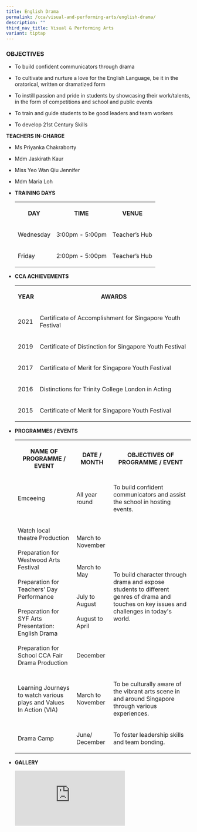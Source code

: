 ```yaml
---
title: English Drama
permalink: /cca/visual-and-performing-arts/english-drama/
description: ""
third_nav_title: Visual & Performing Arts
variant: tiptap
---
```

<h3>OBJECTIVES</h3>
<ul>
<li>
<p>To build confident communicators through drama</p>
</li>
<li>
<p>To cultivate and nurture a love for the English Language, be it in the
oratorical, written or dramatized form</p>
</li>
<li>
<p>To instill passion and pride in students by showcasing their work/talents,
in the form of competitions and school and public events</p>
</li>
<li>
<p>To train and guide students to be good leaders and team workers</p>
</li>
<li>
<p>To develop 21st Century Skills</p>
</li>
</ul>
<p><strong>TEACHERS IN-CHARGE</strong>
</p>
<ul data-tight="true" class="tight">
<li>
<p>Ms Priyanka Chakraborty</p>
</li>
<li>
<p>Mdm Jaskirath Kaur</p>
</li>
<li>
<p>Miss Yeo Wan Qiu Jennifer</p>
</li>
<li>
<p>Mdm Maria Loh</p>
</li>
</ul>
<p></p>
<ul>
<li>
<p><strong>TRAINING DAYS</strong>
</p>
<p></p>
<table>
<tbody>
<tr>
<th rowspan="1" colspan="1">
<p>DAY</p>
</th>
<th rowspan="1" colspan="1">
<p>TIME</p>
</th>
<th rowspan="1" colspan="1">
<p>VENUE</p>
</th>
</tr>
<tr>
<td rowspan="1" colspan="1">
<p>Wednesday</p>
</td>
<td rowspan="1" colspan="1">
<p>3:00pm - 5:00pm</p>
</td>
<td rowspan="1" colspan="1">
<p>Teacher’s Hub</p>
</td>
</tr>
<tr>
<td rowspan="1" colspan="1">
<p>Friday</p>
</td>
<td rowspan="1" colspan="1">
<p>2:00pm - 5:00pm</p>
</td>
<td rowspan="1" colspan="1">
<p>Teacher’s Hub</p>
</td>
</tr>
</tbody>
</table>
</li>
<li>
<p><strong>CCA ACHIEVEMENTS</strong>
</p>
<p></p>
<table>
<tbody>
<tr>
<th rowspan="1" colspan="1">
<p>YEAR</p>
</th>
<th rowspan="1" colspan="1">
<p>AWARDS
<br>
</p>
</th>
</tr>
<tr>
<td rowspan="1" colspan="1">
<p>2021</p>
</td>
<td rowspan="1" colspan="1">
<p>Certificate of Accomplishment for Singapore Youth Festival</p>
</td>
</tr>
<tr>
<td rowspan="1" colspan="1">
<p>2019</p>
</td>
<td rowspan="1" colspan="1">
<p>Certificate of Distinction for Singapore Youth Festival</p>
</td>
</tr>
<tr>
<td rowspan="1" colspan="1">
<p>2017</p>
</td>
<td rowspan="1" colspan="1">
<p>Certificate of Merit for Singapore Youth Festival</p>
</td>
</tr>
<tr>
<td rowspan="1" colspan="1">
<p>2016</p>
</td>
<td rowspan="1" colspan="1">
<p>Distinctions for Trinity College London in Acting
<br>
</p>
</td>
</tr>
<tr>
<td rowspan="1" colspan="1">
<p>2015</p>
</td>
<td rowspan="1" colspan="1">
<p>Certificate of Merit for Singapore Youth Festival</p>
</td>
</tr>
</tbody>
</table>
</li>
<li>
<p><strong>PROGRAMMES / EVENTS</strong>
</p>
<p></p>
<table>
<tbody>
<tr>
<th rowspan="1" colspan="1">
<p>NAME OF PROGRAMME / EVENT</p>
</th>
<th rowspan="1" colspan="1">
<p>DATE / MONTH</p>
</th>
<th rowspan="1" colspan="1">
<p>OBJECTIVES OF PROGRAMME / EVENT</p>
</th>
</tr>
<tr>
<td rowspan="1" colspan="1">
<p>Emceeing</p>
</td>
<td rowspan="1" colspan="1">
<p>All year round</p>
</td>
<td rowspan="1" colspan="1">
<p>To build confident communicators and assist the school in hosting events.</p>
</td>
</tr>
<tr>
<td rowspan="1" colspan="1">
<p>Watch local theatre Production
<br>
<br>Preparation for Westwood Arts Festival
<br>
<br>Preparation for Teachers' Day Performance
<br>
<br>Preparation for SYF Arts Presentation: English Drama
<br>
<br>Preparation for School CCA Fair Drama Production
<br>
</p>
</td>
<td rowspan="1" colspan="1">
<p>March to November
<br>
<br>
<br>March to May
<br>
<br>
<br>July to August
<br>
<br>August to April
<br>
<br>
<br>
<br>December
<br>
</p>
</td>
<td rowspan="1" colspan="1">
<p>To build character through drama and expose students to different genres
of drama and touches on key issues and challenges in today's world.</p>
</td>
</tr>
<tr>
<td rowspan="1" colspan="1">
<p>Learning Journeys to watch various plays and Values In Action (VIA)</p>
</td>
<td rowspan="1" colspan="1">
<p>March to November</p>
</td>
<td rowspan="1" colspan="1">
<p>To be culturally aware of the vibrant arts scene in and around Singapore
through various experiences.</p>
</td>
</tr>
<tr>
<td rowspan="1" colspan="1">
<p>Drama Camp</p>
</td>
<td rowspan="1" colspan="1">
<p>June/ December</p>
</td>
<td rowspan="1" colspan="1">
<p>To foster leadership skills and team bonding.</p>
</td>
</tr>
</tbody>
</table>
</li>
<li>
<p><strong>GALLERY</strong>
</p>
<div class="iframe-wrapper">
<iframe allowfullscreen="true" frameborder="0" src="https://docs.google.com/presentation/d/e/2PACX-1vREaWTvuRenUex7RRwMztUKwOxeqXBuDucNNJqTHDsOnge9z5BYry-fTpLaWizNFEFzN7mKt5JMzTfy/embed?start=true&amp;loop=true&amp;delayms=3000"></iframe>
</div>
</li>
</ul>
<p></p>